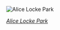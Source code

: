 
![Alice Locke Park](https://upload.wikimedia.org/wikipedia/commons/thumb/a/aa/Alice_Park_-_Records_of_the_National_Woman%27s_Party.jpg/450px-Alice_Park_-_Records_of_the_National_Woman%27s_Party.jpg)

*[Alice Locke Park](https://wikipedia.org/wiki/File:Alice_Park_-_Records_of_the_National_Woman%27s_Party.jpg)*
